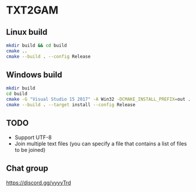 # TXT2GAM

## Linux build

```bash
mkdir build && cd build
cmake ..
cmake --build . --config Release
```

## Windows build

```bash
mkdir build
cd build
cmake -G "Visual Studio 15 2017" -A Win32 -DCMAKE_INSTALL_PREFIX=out ..
cmake --build . --target install --config Release
```

## TODO

* Support UTF-8
* Join multiple text files (you can specify a file that contains a list of files to be joined)

## Chat group

https://discord.gg/vyyyTrd
